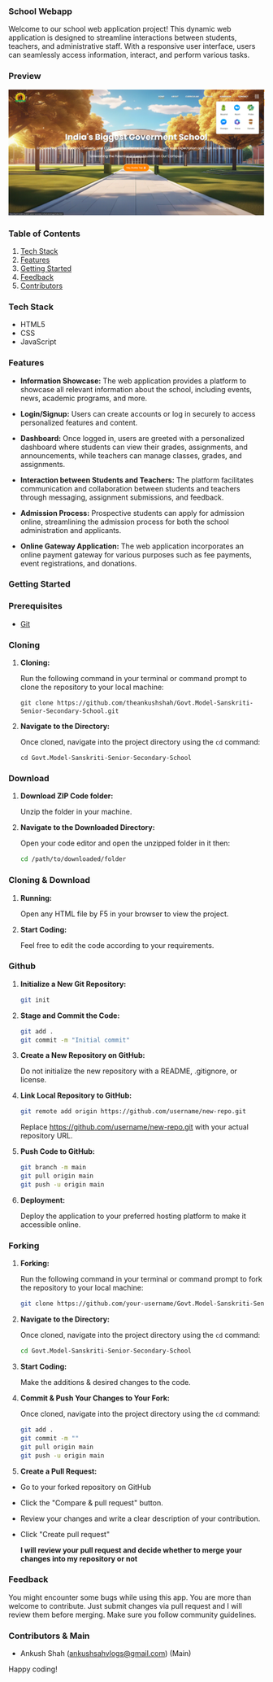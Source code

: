 ### School Webapp

Welcome to our school web application project! This dynamic web application is designed to streamline interactions between students, teachers, and administrative staff. With a responsive user interface, users can seamlessly access information, interact, and perform various tasks.

### Preview

![Preview Image](home.png)

### <a name="table">Table of Contents</a>

1. [Tech Stack](#tech-stack)
2. [Features](#features)
3. [Getting Started](#getting-started)
4. [Feedback](#feedback)
5. [Contributors](#contributors)

### <a name="tech-stack">Tech Stack</a>

- HTML5
- CSS
- JavaScript

### <a name="features">Features</a>

- **Information Showcase:** The web application provides a platform to showcase all relevant information about the school, including events, news, academic programs, and more.
  
- **Login/Signup:** Users can create accounts or log in securely to access personalized features and content.
  
- **Dashboard:** Once logged in, users are greeted with a personalized dashboard where students can view their grades, assignments, and announcements, while teachers can manage classes, grades, and assignments.
  
- **Interaction between Students and Teachers:** The platform facilitates communication and collaboration between students and teachers through messaging, assignment submissions, and feedback.
  
- **Admission Process:** Prospective students can apply for admission online, streamlining the admission process for both the school administration and applicants.
  
- **Online Gateway Application:** The web application incorporates an online payment gateway for various purposes such as fee payments, event registrations, and donations.

### <a name="getting-started">Getting Started</a>

### Prerequisites

- [Git](https://git-scm.com/)

### Cloning

1. **Cloning:**

    Run the following command in your terminal or command prompt to clone the repository to your local machine:

    ```
    git clone https://github.com/theankushshah/Govt.Model-Sanskriti-Senior-Secondary-School.git
    ```

2. **Navigate to the Directory:**

    Once cloned, navigate into the project directory using the `cd` command:

    ```
    cd Govt.Model-Sanskriti-Senior-Secondary-School
    ```

### Download

1. **Download ZIP Code folder:** 

    Unzip the folder in your machine.

2. **Navigate to the Downloaded Directory:** 

    Open your code editor and open the unzipped folder in it then:

    ```bash
    cd /path/to/downloaded/folder
    ```

### Cloning & Download

1. **Running:**

    Open any HTML file by F5 in your browser to view the project.

2. **Start Coding:**

    Feel free to edit the code according to your requirements.

### Github

1. **Initialize a New Git Repository:**

    ```bash
    git init
    ```

2. **Stage and Commit the Code:**

    ```bash
    git add .
    git commit -m "Initial commit"
    ```

3. **Create a New Repository on GitHub:**

    Do not initialize the new repository with a README, .gitignore, or license.

4. **Link Local Repository to GitHub:**

    ```bash
    git remote add origin https://github.com/username/new-repo.git
    ```

    Replace https://github.com/username/new-repo.git with your actual repository URL.

5. **Push Code to GitHub:**

    ```bash
    git branch -m main
    git pull origin main
    git push -u origin main
    ```

6. **Deployment:** 
    
    Deploy the application to your preferred hosting platform to make it accessible online.

### Forking

1. **Forking:** 

    Run the following command in your terminal or command prompt to fork the repository to your local machine:

    ```bash
    git clone https://github.com/your-username/Govt.Model-Sanskriti-Senior-Secondary-School.git
    ```

2. **Navigate to the Directory:** 

    Once cloned, navigate into the project directory using the `cd` command:

    ```bash
    cd Govt.Model-Sanskriti-Senior-Secondary-School
    ```

3. **Start Coding:** 

    Make the additions & desired changes to the code.

4. **Commit & Push Your Changes to Your Fork:** 

    Once cloned, navigate into the project directory using the `cd` command:

    ```bash
    git add .
    git commit -m ""
    git pull origin main
    git push -u origin main
    ```

5. **Create a Pull Request:**

- Go to your forked repository on GitHub
- Click the "Compare & pull request" button.
- Review your changes and write a clear description of your contribution.
- Click "Create pull request"

    **I will review your pull request and decide whether to merge your changes into my repository or not**


### <a name="feedback">Feedback</a>

You might encounter some bugs while using this app. You are more than welcome to contribute. Just submit changes via pull request and I will review them before merging. Make sure you follow community guidelines.

### <a name="contributors">Contributors & Main</a>

- Ankush Shah (ankushsahvlogs@gmail.com) (Main)

Happy coding!
